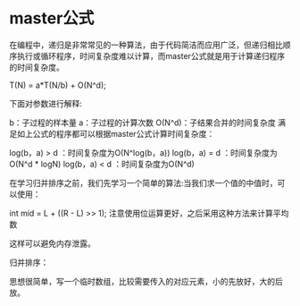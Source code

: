 # master公式

在编程中，递归是非常常见的一种算法，由于代码简洁而应用广泛，但递归相比顺序执行或循环程序，时间复杂度难以计算，而master公式就是用于计算递归程序的时间复杂度。

T(N) = a*T(N/b) + O(N^d);
 
下面对参数进行解释:

b：子过程的样本量
a：子过程的计算次数
O(N^d)：子结果合并的时间复杂度
满足如上公式的程序都可以根据master公式计算时间复杂度：

log(b，a) > d ：时间复杂度为O(N^log(b，a))
log(b，a) = d ：时间复杂度为O(N^d * logN)
log(b，a) < d ：时间复杂度为O(N^d)

 在学习归并排序之前，我们先学习一个简单的算法:当我们求一个值的中值时，可以使用：

int mid = L + ((R - L) >> 1); 注意使用位运算更好，之后采用这种方法来计算平均数

这样可以避免内存泄露。

归并排序：

思想很简单，写一个临时数组，比较需要传入的对应元素，小的先放好，大的后放。
